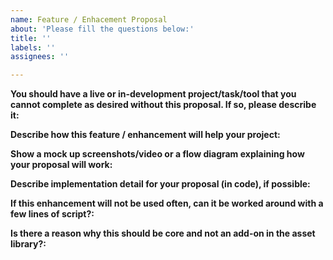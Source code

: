 ```yaml
---
name: Feature / Enhacement Proposal
about: 'Please fill the questions below:'
title: ''
labels: ''
assignees: ''

---
```


**You should have a live or in-development project/task/tool that you cannot complete as desired without this proposal. If so, please describe it:**

**Describe how this feature / enhancement will help your project:**

**Show a mock up screenshots/video or a flow diagram explaining how your proposal will work:**

**Describe implementation detail for your proposal (in code), if possible:**

**If this enhancement will not be used often, can it be worked around with a few lines of script?:**

**Is there a reason why this should be core and not an add-on in the asset library?:**
